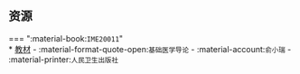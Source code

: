 ## 资源  
=== ":material-book:`IME20011`"  
    * [教材](https://api.mir6.com/api/lanzou?url=https://cqu-openlib.lanzout.com/iP6bV290ouij&down=true) - :material-format-quote-open:`基础医学导论` - :material-account:`俞小瑞` - :material-printer:`人民卫生出版社`  